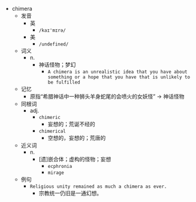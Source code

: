 - chimera
  - 发音
    - 英
      - `/kaɪ'mɪrə/`
    - 美
      - `/undefined/`
  - 词义
    - n.
      - 神话怪物；梦幻
        - `A chimera is an unrealistic idea that you have about something or a hope that you have that is unlikely to be fulfilled`
  - 记忆
    - 原指“希腊神话中一种狮头羊身蛇尾的会喷火的女妖怪” → 神话怪物
  - 同根词
    - adj.
      - `chimeric`
        - 妄想的；荒诞不经的
      - `chimerical`
        - 空想的，妄想的；荒唐的
  - 近义词
    - n.
      - [遗]嵌合体；虚构的怪物；妄想
        - `ecphronia`
        - `mirage`
  - 例句
    - `Religious unity remained as much a chimera as ever.`
      - 宗教统一仍旧是一通幻想。

